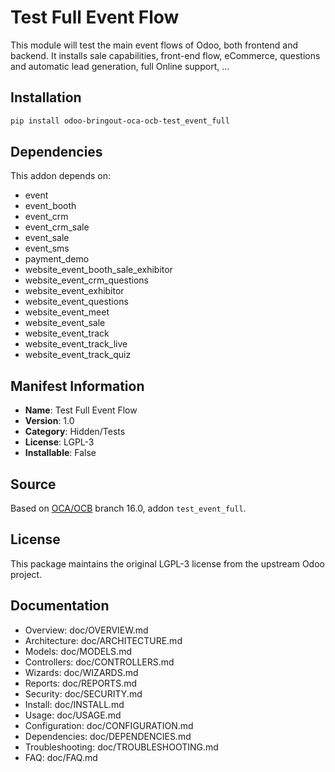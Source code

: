 # Test Full Event Flow


This module will test the main event flows of Odoo, both frontend and backend.
It installs sale capabilities, front-end flow, eCommerce, questions and
automatic lead generation, full Online support, ...


## Installation

```bash
pip install odoo-bringout-oca-ocb-test_event_full
```

## Dependencies

This addon depends on:
- event
- event_booth
- event_crm
- event_crm_sale
- event_sale
- event_sms
- payment_demo
- website_event_booth_sale_exhibitor
- website_event_crm_questions
- website_event_exhibitor
- website_event_questions
- website_event_meet
- website_event_sale
- website_event_track
- website_event_track_live
- website_event_track_quiz

## Manifest Information

- **Name**: Test Full Event Flow
- **Version**: 1.0
- **Category**: Hidden/Tests
- **License**: LGPL-3
- **Installable**: False

## Source

Based on [OCA/OCB](https://github.com/OCA/OCB) branch 16.0, addon `test_event_full`.

## License

This package maintains the original LGPL-3 license from the upstream Odoo project.

## Documentation

- Overview: doc/OVERVIEW.md
- Architecture: doc/ARCHITECTURE.md
- Models: doc/MODELS.md
- Controllers: doc/CONTROLLERS.md
- Wizards: doc/WIZARDS.md
- Reports: doc/REPORTS.md
- Security: doc/SECURITY.md
- Install: doc/INSTALL.md
- Usage: doc/USAGE.md
- Configuration: doc/CONFIGURATION.md
- Dependencies: doc/DEPENDENCIES.md
- Troubleshooting: doc/TROUBLESHOOTING.md
- FAQ: doc/FAQ.md
